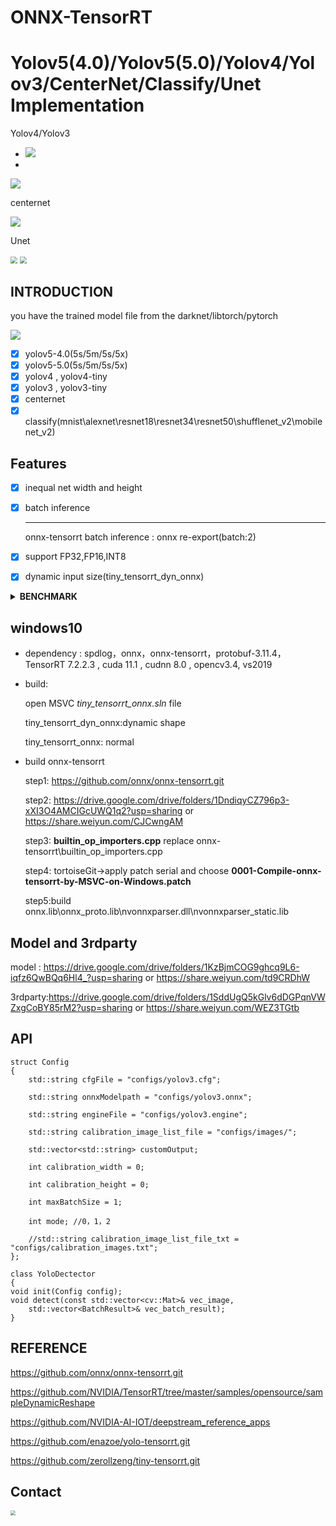 # ONNX-TensorRT

# Yolov5(4.0)/Yolov5(5.0)/Yolov4/Yolov3/CenterNet/Classify/Unet Implementation



Yolov4/Yolov3

- ![](./model/result/yolo_result.png)
-  

![](./model/result/yolo_result0.png)





centernet

![](./model/result/centernet_result.png)



Unet

<img src="./model/result/unet.jpg" style="zoom:70%;" />              <img src="./model/result/unet_result.png" style="zoom:70%;" />

## INTRODUCTION

you have the trained model file from the darknet/libtorch/pytorch

![](./model/result/onnx_trt.jpg)

- [x] yolov5-4.0(5s/5m/5s/5x)
- [x] yolov5-5.0(5s/5m/5s/5x)
- [x] yolov4 , yolov4-tiny
- [x] yolov3 , yolov3-tiny
- [x] centernet
- [x] classify(mnist\alexnet\resnet18\resnet34\resnet50\shufflenet_v2\mobilenet_v2)

## Features

- [x] inequal net width and height

- [x] batch inference

  ------

  onnx-tensorrt batch inference : onnx re-export(batch:2)

- [x] support FP32,FP16,INT8

- [x] dynamic input size(tiny_tensorrt_dyn_onnx)

<details><summary><b>BENCHMARK</b></summary>

#### window x64 (detect time)


|   model   |  size   |  gpu   |  fp32   |  fp16   |  INT8   |
| :-------: | :-----: | :----: | :-----: | :-----: | :-----: |
|  yolov3   | 608x608 | 2080ti | 28.14ms | 19.79ms | 18.53ms |
|  yolov4   | 320x320 | 2080ti | 8.85ms  | 6.62ms  | 6.33ms  |
|  yolov4   | 416x416 | 2080ti | 12.19ms | 10.20ms | 9.35ms  |
|  yolov4   | 512x512 | 2080ti | 15.63ms | 12.66ms | 12.19ms |
|  yolov4   | 608x608 | 2080ti | 24.39ms | 17.54ms | 17.24ms |
|  yolov4   | 320x320 |  3070  | 9.70ms  | 7.30ms  | 6.37ms  |
|  yolov4   | 416x416 |  3070  | 14.08ms | 9.80ms  | 9.70ms  |
|  yolov4   | 512x512 |  3070  | 18.87ms | 13.51ms | 13.51ms |
|  yolov4   | 608x608 |  3070  | 28.57ms | 19.60ms | 18.52ms |
|  yolov4   | 320x320 |  1070  | 18.52ms |    \    | 12.82ms |
|  yolov4   | 416x416 |  1070  | 27.03ms |    \    | 20.83ms |
|  yolov4   | 512x512 |  1070  | 34.48ms |    \    | 27.03ms |
|  yolov4   | 608x608 |  1070  |  50ms   |    \    | 35.71ms |
|  yolov4   | 320x320 | 1660TI | 16.39ms | 11.90ms | 10.20ms |
|  yolov4   | 416x416 | 1660TI | 23.25ms | 17.24ms | 13.70ms |
|  yolov4   | 512x512 | 1660TI | 29.41ms | 24.39ms | 21.27ms |
|  yolov4   | 608x608 | 1660TI | 43.48ms | 34.48ms | 26.32ms |
| yolov5 5s | 640x640 | 2080ti | 24.47ms | 22.46ms | 22.38ms |
| yolov5 5m | 640x640 | 2080ti | 30.61ms | 24.02ms | 23.73ms |
| yolov5 5l | 640x640 | 2080ti | 32.58ms | 25.84ms | 24.44ms |
| yolov5 5x | 640x640 | 2080ti | 40.69ms | 29.81ms | 27.19ms |
| darknet53 | 224*224 | 2080ti | 3.53ms  | 1.84ms  | 1.71ms  |
| darknet53 | 224*224 |  3070  | 4.29ms  | 2.16ms  | 1.75ms  |
|   unet    | 512*512 | 2080ti | 20.91ms | 17.01ms | 16.05ms |



#### x64(inference / detect time)

|   model   |  size   |  gpu   | fp32(inference/detect) | fp16(inference/detect) | INT8(inference/detect) |
| :-------: | :-----: | :----: | :--------------------: | :--------------------: | :--------------------: |
| centernet | 512x512 | 2080ti |     17.8ms/39.7ms      |     15.7ms/36.49ms     |    14.37ms/36.34ms     |

</details>

## windows10

- dependency : spdlog，onnx，onnx-tensorrt，protobuf-3.11.4，TensorRT 7.2.2.3  , cuda 11.1 , cudnn 8.0  , opencv3.4, vs2019

- build:

    open MSVC _tiny_tensorrt_onnx.sln_ file 

    tiny_tensorrt_dyn_onnx:dynamic shape 

    tiny_tensorrt_onnx: normal

- build onnx-tensorrt

    step1: https://github.com/onnx/onnx-tensorrt.git

    step2: https://drive.google.com/drive/folders/1DndiqyCZ796p3-xXI3O4AMCIGcUWQ1q2?usp=sharing or https://share.weiyun.com/CJCwngAM

    step3: **builtin_op_importers.cpp** replace onnx-tensorrt\builtin_op_importers.cpp

    step4: tortoiseGit->apply patch serial and choose **0001-Compile-onnx-tensorrt-by-MSVC-on-Windows.patch**

    step5:build onnx.lib\onnx_proto.lib\nvonnxparser.dll\nvonnxparser_static.lib

## Model and 3rdparty

model : https://drive.google.com/drive/folders/1KzBjmCOG9ghcq9L6-iqfz6QwBQq6Hl4_?usp=sharing or https://share.weiyun.com/td9CRDhW

3rdparty:https://drive.google.com/drive/folders/1SddUgQ5kGlv6dDGPqnVWZxgCoBY85rM2?usp=sharing or https://share.weiyun.com/WEZ3TGtb

## API

	struct Config
	{
	    std::string cfgFile = "configs/yolov3.cfg";
	
	    std::string onnxModelpath = "configs/yolov3.onnx";
	
	    std::string engineFile = "configs/yolov3.engine";
	
	    std::string calibration_image_list_file = "configs/images/";
	
	    std::vector<std::string> customOutput;
	
	    int calibration_width = 0;
	
	    int calibration_height = 0;
	    
	    int maxBatchSize = 1;
	
	    int mode; //0，1，2
	
	    //std::string calibration_image_list_file_txt = "configs/calibration_images.txt";
	};
	
	class YoloDectector
	{
	void init(Config config);
	void detect(const std::vector<cv::Mat>& vec_image,
		std::vector<BatchResult>& vec_batch_result);
	}

## REFERENCE

https://github.com/onnx/onnx-tensorrt.git

https://github.com/NVIDIA/TensorRT/tree/master/samples/opensource/sampleDynamicReshape

https://github.com/NVIDIA-AI-IOT/deepstream_reference_apps

https://github.com/enazoe/yolo-tensorrt.git

https://github.com/zerollzeng/tiny-tensorrt.git
## Contact

<img src="./model/result/weixin.jpg" style="zoom:50%;" />
